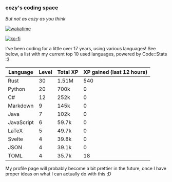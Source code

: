### cozy's coding space
*But not as cozy as you think*

[![wakatime](https://wakatime.com/badge/user/c0ba07bb-3421-41be-bd1a-d611e670f250.svg)](https://wakatime.com/@c0ba07bb-3421-41be-bd1a-d611e670f250)

[![ko-fi](https://ko-fi.com/img/githubbutton_sm.svg)](https://ko-fi.com/J3J75ITL4)

I've been coding for a little over 17 years, using various languages! See below, a list with my current top 10 used languages, powered by Code::Stats :3
    
| Language | Level | Total XP | XP gained (last 12 hours) |
| --- | --- | --- | --- |
| Rust | 30 | 1.51M | 540 |
| Python | 20 | 700k | 0 |
| C# | 12 | 252k | 0 |
| Markdown | 9 | 145k | 0 |
| Java | 7 | 102k | 0 |
| JavaScript | 6 | 59.7k | 0 |
| LaTeX | 5 | 49.7k | 0 |
| Svelte | 4 | 39.8k | 0 |
| JSON | 4 | 39.1k | 0 |
| TOML | 4 | 35.7k | 18 |
    
My profile page will probably become a bit prettier in the future, once I have proper ideas on what I can actually do with this ;D